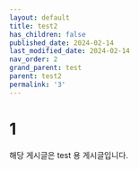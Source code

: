 ```yaml
---
layout: default
title: test2
has_children: false
published_date: 2024-02-14
last_modified_date: 2024-02-14
nav_order: 2
grand_parent: test
parent: test2
permalink: '3'
---
```


# 1
해당 게시글은 test 용 게시글입니다.